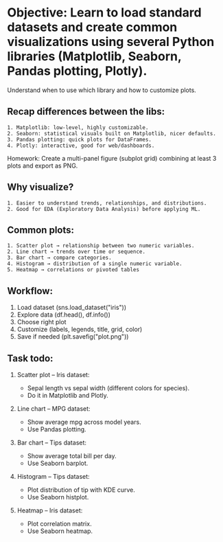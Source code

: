 # Objective: Learn to load standard datasets and create common visualizations using several Python libraries (Matplotlib, Seaborn, Pandas plotting, Plotly).

Understand when to use which library and how to customize plots.

## Recap differences between the libs:

    1. Matplotlib: low-level, highly customizable.
    2. Seaborn: statistical visuals built on Matplotlib, nicer defaults.
    3. Pandas plotting: quick plots for DataFrames.
    4. Plotly: interactive, good for web/dashboards.

Homework: Create a multi-panel figure (subplot grid) combining at least 3 plots and export as PNG.

## Why visualize?

    1. Easier to understand trends, relationships, and distributions.
    2. Good for EDA (Exploratory Data Analysis) before applying ML.

## Common plots:

    1. Scatter plot → relationship between two numeric variables.
    2. Line chart → trends over time or sequence.
    3. Bar chart → compare categories.
    4. Histogram → distribution of a single numeric variable.
    5. Heatmap → correlations or pivoted tables

## Workflow:

1. Load dataset (sns.load_dataset("iris"))
2. Explore data (df.head(), df.info())
3. Choose right plot
4. Customize (labels, legends, title, grid, color)
5. Save if needed (plt.savefig("plot.png"))

## Task todo:

1. Scatter plot – Iris dataset:

   - Sepal length vs sepal width (different colors for species).
   - Do it in Matplotlib and Plotly.

2. Line chart – MPG dataset:

   - Show average mpg across model years.
   - Use Pandas plotting.

3. Bar chart – Tips dataset:

   - Show average total bill per day.
   - Use Seaborn barplot.

4. Histogram – Tips dataset:

   - Plot distribution of tip with KDE curve.
   - Use Seaborn histplot.

5. Heatmap – Iris dataset:
   - Plot correlation matrix.
   - Use Seaborn heatmap.
